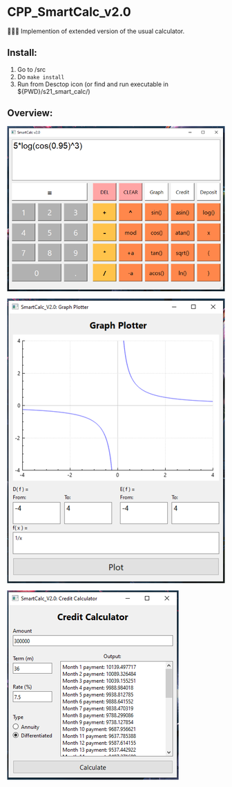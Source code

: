 # CPP_SmartCalc_v2.0
🧮➕➖ Implemention of extended version of the usual calculator.

## Install:
1. Go to /src
2. Do ```make install```
3. Run from Desctop icon (or find and run executable in ${PWD}/s21_smart_calc/)

## Overview:

![Default calculator](img/1.png)

![Graph plotter](img/2.png)

![Credit calculator](img/3.png)

